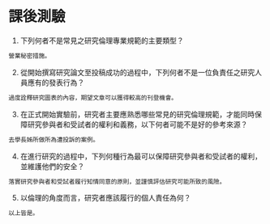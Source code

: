 # 課後測驗

1. 下列何者不是常見之研究倫理專業規範的主要類型？
```bash
營業秘密措施。
```

2. 從開始撰寫研究論文至投稿成功的過程中，下列何者不是一位負責任之研究人員應有的發表行為？
```bash
過度詮釋研究圖表的內容，期望文章可以獲得較高的刊登機會。
```

3. 在正式開始實驗前，研究者主要應熟悉哪些常見的研究倫理規範，才能同時保障研究參與者和受試者的權利和義務，以下何者可能不是好的參考來源？
```bash
去學長姊所做所為遭投訴的案例。
```

4. 在進行研究的過程中，下列何種行為最可以保障研究參與者和受試者的權利，並維護他們的安全？
```bash
落實研究參與者和受試者履行知情同意的原則，並謹慎評估研究可能所致的風險。
```

5. 以倫理的角度而言，研究者應該履行的個人責任為何？
```bash
以上皆是。
```